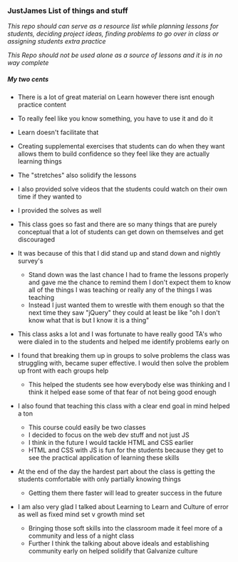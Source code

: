 ### JustJames List of things and stuff

*This repo should can serve as a resource list while planning lessons for students, deciding project ideas, finding problems to go over in class or assigning students extra practice*

_This Repo should not be used alone as a source of lessons and it is in no way complete_

##### My two cents
  - There is a lot of great material on Learn however there isnt enough practice content
  - To really feel like you know something, you have to use it and do it
  - Learn doesn't facilitate that
  - Creating supplemental exercises that students can do when they want allows them to build confidence so they feel like they are actually learning things
  - The "stretches" also solidify the lessons
  - I also provided solve videos that the students could watch on their own time if they wanted to
  - I provided the solves as well
  - This class goes so fast and there are so many things that are purely conceptual that a lot of students can get down on themselves and get discouraged
  - It was because of this that I did stand up and stand down and nightly survey's
    - Stand down was the last chance I had to frame the lessons properly and gave me the chance to remind them I don't expect them to know all of the things I was teaching or really any of the things I was teaching
    - Instead I just wanted them to wrestle with them enough so that the next time they saw "jQuery" they could at least be like "oh I don't know what that is but I know it is a thing"
  - This class asks a lot and I was fortunate to have really good TA's who were dialed in to the students and helped me identify problems early on
  - I found that breaking them up in groups to solve problems the class was struggling with, became super effective. I would then solve the problem up front with each groups help
    - This helped the students see how everybody else was thinking and I think it helped ease some of that fear of not being good enough
  - I also found that teaching this class with a clear end goal in mind helped a ton
    - This course could easily be two classes
    - I decided to focus on the web dev stuff and not just JS
    - I think in the future I would tackle HTML and CSS earlier
    - HTML and CSS with JS is fun for the students because they get to see the practical application of learning these skills
  - At the end of the day the hardest part about the class is getting the students comfortable with only partially knowing things
    - Getting them there faster will lead to greater success in the future

  - I am also very glad I talked about Learning to Learn and Culture of error as well as fixed mind set v growth mind set
    - Bringing those soft skills into the classroom made it feel more of a community and less of a night class
    - Further I think the talking about above ideals and establishing community early on helped solidify that Galvanize culture
